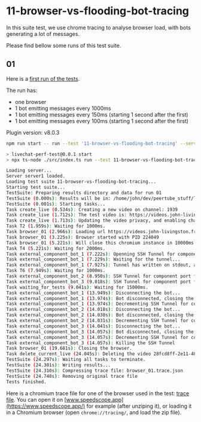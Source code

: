 # 11-browser-vs-flooding-bot-tracing

In this suite test, we use chrome tracing to analyse browser load, with bots generating a lot of messages.

Please find bellow some runs of this test suite.

## 01

Here is a [first run of the tests](./results/01/).

The run has:

* one browser
* 1 bot emitting messages every 1000ms
* 1 bot emitting messages every 150ms (starting 1 second after the first)
* 1 bot emitting messages every 100ms (starting 1 second after the first)

Plugin version: v8.0.3

```bash
npm run start -- run --test '11-browser-vs-flooding-bot-tracing' --server 'server1' --comments 'Runned on server1.' --run-name '01'

> livechat-perf-test@0.0.1 start
> npx ts-node ./src/index.ts run --test 11-browser-vs-flooding-bot-tracing --server server1 --comments Runned on server1. --run-name 01

Loading server...
Server server1 loaded.
Loading test suite 11-browser-vs-flooding-bot-tracing...
Starting test suite...
TestSuite: Preparing results directory and data for run 01
TestSuite (0.000s): Results will be in: /home/john/dev/peertube_stuff/livechat-perf-test/tests/11-browser-vs-flooding-bot-tracing/results/01
TestSuite (0.001s): Starting tasks...
Task create_live (0.534s): Creating a new video on channel: 1939
Task create_live (1.712s): The test video is: https://videos.john-livingston.fr/videos/watch/28fcd8ff-2e11-481e-96ce-9339256f63cb
Task create_live (1.713s): Updating the video privacy, and enabling chat
Task T2 (1.959s): Waiting for 1000ms.
Task browser_01 (2.966s): Loading url https://videos.john-livingston.fr/plugins/livechat/router/webchat/room/28fcd8ff-2e11-481e-96ce-9339256f63cb using puppeteer...
Task browser_01 (3.225s): Browser started with PID 224049
Task browser_01 (5.221s): Will close this chromium instance in 10000ms.
Task T4 (5.221s): Waiting for 2000ms.
Task external_component_bot_1 (7.222s): Openning SSH Tunnel for component port forwarding.
Task external_component_bot_1 (7.229s): Waiting for the tunnel...
Task external_component_bot_1 (7.927s): Tunnel has written on stdout, assuming it is started
Task T6 (7.949s): Waiting for 1000ms.
Task external_component_bot_2 (8.950s): SSH Tunnel for component port forwarding already openned.
Task external_component_bot_3 (9.018s): SSH Tunnel for component port forwarding already openned.
Task waiting_for_tests (9.041s): Waiting for 15000ms.
Task external_component_bot_1 (13.949s): Disconnecting the bot...
Task external_component_bot_1 (13.974s): Bot disconnected, closing the ssh tunneling
Task external_component_bot_1 (13.974s): Decrementing SSH Tunnel for component port count.
Task external_component_bot_2 (14.018s): Disconnecting the bot...
Task external_component_bot_2 (14.030s): Bot disconnected, closing the ssh tunneling
Task external_component_bot_2 (14.031s): Decrementing SSH Tunnel for component port count.
Task external_component_bot_3 (14.041s): Disconnecting the bot...
Task external_component_bot_3 (14.057s): Bot disconnected, closing the ssh tunneling
Task external_component_bot_3 (14.057s): Decrementing SSH Tunnel for component port count.
Task external_component_bot_3 (14.057s): Killing the SSH Tunnel
Task browser_01 (19.681s): Closing the browser.
Task delete_current_live (24.045s): Deleting the video 28fcd8ff-2e11-481e-96ce-9339256f63cb
TestSuite (24.297s): Waiting all tasks to terminate.
TestSuite (24.301s): Writing results...
TestSuite (24.310s): Compressing trace file: browser_01.trace.json
TestSuite (24.748s): Removing original trace file
Tests finished.
```

Here is a chromium trace file for one of the browser used in the test: [trace file](./results/01/browser_01.trace.json.zip).
You can open it on [www.speedscope.app](https://www.speedscope.app/) for example (after unziping it), or loading it in a Chromium browser (open `chrome://tracing/`, and load the zip file).
